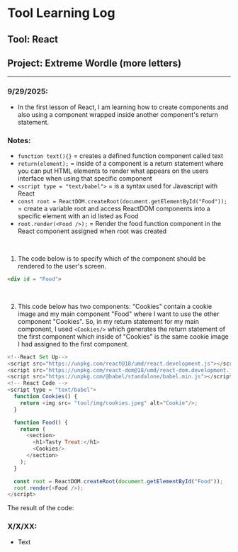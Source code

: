 # Tool Learning Log

## Tool: **React**

## Project: **Extreme Wordle (more letters)**

---

### 9/29/2025:
* In the first lesson of React, I am learning how to create components and also using a component wrapped inside another component's return statement.

### Notes:
* ``function text(){}`` = creates a defined function component called text
* ``return(element);`` = inside of a component is a return statement where you can put HTML elements to render what appears on the users interface when using that specific component
* ``<script type = "text/babel">`` = is a syntax used for Javascript with React
* ``const root = ReactDOM.createRoot(document.getElementById("Food"));`` = create a variable root and access ReactDOM components into a specific element with an id listed as Food
* ``root.render(<Food />);`` = Render the food function component in the React component assigned when root was created

<br>

1) The code below is to specify which of the component should be rendered to the user's screen.

```html
<div id = "Food">
```

<br>

2) This code below has two components: "Cookies" contain a cookie image and my main component "Food" where I want to use the other component "Cookies". So, in my return statement for my main component, I used ``<Cookies/>`` which generates the return statement of the first component which inside of "Cookies" is the same cookie image I had assigned to the first component.

```js
<!--React Set Up-->
<script src="https://unpkg.com/react@18/umd/react.development.js"></script>
<script src="https://unpkg.com/react-dom@18/umd/react-dom.development.js"></script>
<script src="https://unpkg.com/@babel/standalone/babel.min.js"></script>
<!-- React Code -->
<script type = "text/babel">
  function Cookies() {
    return <img src= "tool/img/cookies.jpeg" alt="Cookie"/>;
  }

  function Food() {
    return (
      <section>
        <h1>Tasty Treat:</h1>
        <Cookies/>
      </section>
    );
  }

  const root = ReactDOM.createRoot(document.getElementById("Food"));
  root.render(<Food />);
</script>
```

The result of the code:

### X/X/XX:
* Text


<!--
* Links you used today (websites, videos, etc)
* Things you tried, progress you made, etc
* Challenges, a-ha moments, etc
* Questions you still have
* What you're going to try next
-->
